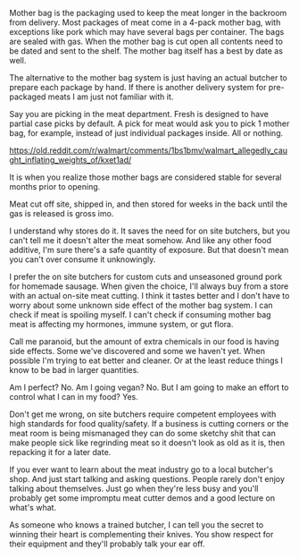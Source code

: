Mother bag is the packaging used to keep the meat longer in the backroom from delivery. Most packages of meat come in a 4-pack mother bag, with exceptions like pork which may have several bags per container. The bags are sealed with gas. When the mother bag is cut open all contents need to be dated and sent to the shelf. The mother bag itself has a best by date as well.

The alternative to the mother bag system is just having an actual butcher to prepare each package by hand. If there is another delivery system for pre-packaged meats I am just not familiar with it.

Say you are picking in the meat department. Fresh is designed to have partial case picks by default. A pick for meat would ask you to pick 1 mother bag, for example, instead of just individual packages inside. All or nothing.

https://old.reddit.com/r/walmart/comments/1bs1bmv/walmart_allegedly_caught_inflating_weights_of/kxet1ad/ 

It is when you realize those mother bags are considered stable for several months prior to opening.

Meat cut off site, shipped in, and then stored for weeks in the back until the gas is released is gross imo.

I understand why stores do it. It saves the need for on site butchers, but you can't tell me it doesn't alter the meat somehow. And like any other food additive, I'm sure there's a safe quantity of exposure. But that doesn't mean you can't over consume it unknowingly.

I prefer the on site butchers for custom cuts and unseasoned ground pork for homemade sausage. When given the choice, I'll always buy from a store with an actual on-site meat cutting. I think it tastes better and I don't have to worry about some unknown side effect of the mother bag system. I can check if meat is spoiling myself. I can't check if consuming mother bag meat is affecting my hormones, immune system, or gut flora.

Call me paranoid, but the amount of extra chemicals in our food is having side effects. Some we've discovered and some we haven't yet. When possible I'm trying to eat better and cleaner. Or at the least reduce things I know to be bad in larger quantities.

Am I perfect? No. Am I going vegan? No. But I am going to make an effort to control what I can in my food? Yes.

Don't get me wrong, on site butchers require competent employees with high standards for food quality/safety. If a business is cutting corners or the meat room is being mismanaged they can do some sketchy shit that can make people sick like regrinding meat so it doesn't look as old as it is, then repacking it for a later date.

If you ever want to learn about the meat industry go to a local butcher's shop. And just start talking and asking questions. People rarely don't enjoy talking about themselves. Just go when they're less busy and you'll probably get some impromptu meat cutter demos and a good lecture on what's what.

As someone who knows a trained butcher, I can tell you the secret to winning their heart is complementing their knives. You show respect for their equipment and they'll probably talk your ear off.
